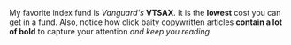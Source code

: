 My favorite index fund is *Vanguard's* **VTSAX**. It is the **lowest** cost you can get in a fund. Also, notice how click baity copywritten articles **contain a lot of bold** to capture your attention *and keep you reading*. 
